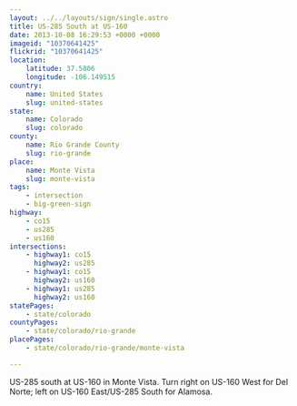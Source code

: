 ```yaml
---
layout: ../../layouts/sign/single.astro
title: US-285 South at US-160
date: 2013-10-08 16:29:53 +0000 +0000
imageid: "10370641425"
flickrid: "10370641425"
location:
    latitude: 37.5806
    longitude: -106.149515
country:
    name: United States
    slug: united-states
state:
    name: Colorado
    slug: colorado
county:
    name: Rio Grande County
    slug: rio-grande
place:
    name: Monte Vista
    slug: monte-vista
tags:
    - intersection
    - big-green-sign
highway:
    - co15
    - us285
    - us160
intersections:
    - highway1: co15
      highway2: us285
    - highway1: co15
      highway2: us160
    - highway1: us285
      highway2: us160
statePages:
    - state/colorado
countyPages:
    - state/colorado/rio-grande
placePages:
    - state/colorado/rio-grande/monte-vista

---
```

US-285 south at US-160 in Monte Vista.  Turn right on US-160 West for Del Norte; left on US-160 East/US-285 South for Alamosa.